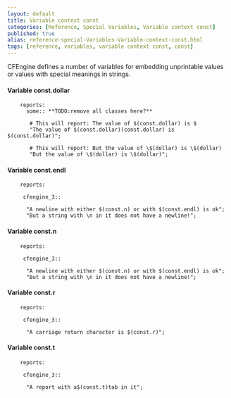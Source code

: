 ```yaml
---
layout: default
title: Variable context const
categories: [Reference, Special Variables, Variable context const]
published: true
alias: reference-special-Variables-Variable-context-const.html
tags: [reference, variables, variable context const, const]
---
```


CFEngine defines a number of variables for embedding unprintable values
or values with special meanings in strings.

#### Variable const.dollar


```cf3
    reports:
      some:: **TODO:remove all classes here?**

       # This will report: The value of $(const.dollar) is $
       "The value of $(const.dollar)(const.dollar) is $(const.dollar)";

       # This will report: But the value of \$(dollar) is \$(dollar)
       "But the value of \$(dollar) is \$(dollar)";
```

#### Variable const.endl

```cf3
    reports:

     cfengine_3::

      "A newline with either $(const.n) or with $(const.endl) is ok";
      "But a string with \n in it does not have a newline!";
```

#### Variable const.n

```cf3
    reports:

     cfengine_3::

      "A newline with either $(const.n) or with $(const.endl) is ok";
      "But a string with \n in it does not have a newline!";
```

#### Variable const.r

```cf3
    reports:

     cfengine_3::

      "A carriage return character is $(const.r)";
```

#### Variable const.t

```cf3
    reports:

     cfengine_3::

      "A report with a$(const.t)tab in it";
```
